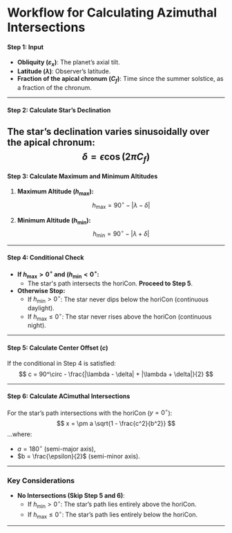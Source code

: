 # Workflow for Calculating Azimuthal Intersections
#### **Step 1: Input**
- **Obliquity ($\varepsilon_x$)**: The planet’s axial tilt.
- **Latitude ($\lambda$)**: Observer’s latitude.
- **Fraction of the apical chronum ($C_f$)**: Time since the summer solstice, as a fraction of the chronum.

---
#### **Step 2: Calculate Star’s Declination**
The star’s declination varies sinusoidally over the apical chronum:
$$
\delta = \epsilon \cos(2 \pi C_f)
$$
---
#### **Step 3: Calculate Maximum and Minimum Altitudes**
1. **Maximum Altitude ($h_\text{max}$):**
   $$
   h_\text{max} = 90^\circ - |\lambda - \delta|
   $$

2. **Minimum Altitude ($h_\text{min}$):**
   $$
   h_\text{min} = 90^\circ - |\lambda + \delta|
   $$

---
#### **Step 4: Conditional Check**
- **If $h_\text{max} > 0^\circ$ and $(h_\text{min} < 0^\circ$:**
    - The star's path intersects the horiCon. **Proceed to Step 5**.
- **Otherwise Stop:**
    - If $h_\text{min} > 0^\circ$: The star never dips below the horiCon (continuous daylight).
    - If $h_\text{max} \leq 0^\circ$: The star never rises above the horiCon (continuous night).

---
#### **Step 5: Calculate Center Offset ($c$)**
If the conditional in Step 4 is satisfied:
$$
c = 90^\circ - \frac{|\lambda - \delta| + |\lambda + \delta|}{2}
$$

---

#### **Step 6: Calculate ACimuthal Intersections**
For the star’s path intersections with the horiCon ($y = 0^\circ$):
$$
x = \pm a \sqrt{1 - \frac{c^2}{b^2}}
$$
...where:
- $a = 180^\circ$ (semi-major axis),
- $b = \frac{\epsilon}{2}$ (semi-minor axis).

---

### **Key Considerations**
- **No Intersections (Skip Step 5 and 6)**:
    - If $h_\text{min} > 0^\circ$: The star’s path lies entirely above the horiCon.
    - If $h_\text{max} \leq 0^\circ$: The star’s path lies entirely below the horiCon.

---

